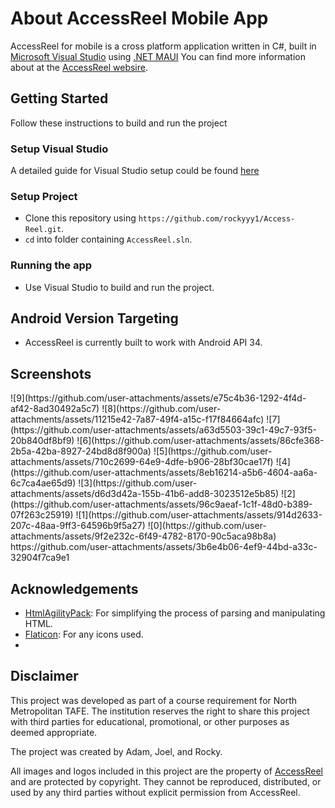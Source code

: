 # About AccessReel Mobile App

AccessReel for mobile is a cross platform application written in C#, built in [Microsoft Visual Studio](https://visualstudio.microsoft.com/) using [.NET MAUI](https://dotnet.microsoft.com/en-us/apps/maui)
You can find more information about at the [AccessReel websire](https://accessreel.com/).

## Getting Started

Follow these instructions to build and run the project

### Setup Visual Studio

A detailed guide for Visual Studio setup could be found [here](https://visualstudio.microsoft.com/vs/getting-started/)

### Setup Project

- Clone this repository using `https://github.com/rockyyy1/Access-Reel.git`.
- `cd` into folder containing `AccessReel.sln`.

### Running the app

- Use Visual Studio to build and run the project.

## Android Version Targeting

- AccessReel is currently built to work with Android API 34.

## Screenshots

<p>
![9](https://github.com/user-attachments/assets/e75c4b36-1292-4f4d-af42-8ad30492a5c7)
![8](https://github.com/user-attachments/assets/11215e42-7a87-49f4-a15c-f17f84664afc)
![7](https://github.com/user-attachments/assets/a63d5503-39c1-49c7-93f5-20b840df8bf9)
![6](https://github.com/user-attachments/assets/86cfe368-2b5a-42ba-8927-24bd8d8f900a)
![5](https://github.com/user-attachments/assets/710c2699-64e9-4dfe-b906-28bf30cae17f)
![4](https://github.com/user-attachments/assets/8eb16214-a5b6-4604-aa6a-6c7ca4ae65d9)
![3](https://github.com/user-attachments/assets/d6d3d42a-155b-41b6-add8-3023512e5b85)
![2](https://github.com/user-attachments/assets/96c9aeaf-1c1f-48d0-b389-07f263c25919)
![1](https://github.com/user-attachments/assets/914d2633-207c-48aa-9ff3-64596b9f5a27)
![0](https://github.com/user-attachments/assets/9f2e232c-6f49-4782-8170-90c5aca98b8a)
https://github.com/user-attachments/assets/3b6e4b06-4ef9-44bd-a33c-32904f7ca9e1
</p>

## Acknowledgements
- [HtmlAgilityPack](https://html-agility-pack.net/): For simplifying the process of parsing and manipulating HTML.
- [Flaticon](https://www.flaticon.com/): For any icons used.
- 
## Disclaimer
This project was developed as part of a course requirement for North Metropolitan TAFE. 
The institution reserves the right to share this project with third parties for educational, promotional, or other purposes as deemed appropriate.

The project was created by Adam, Joel, and Rocky.

All images and logos included in this project are the property of [AccessReel](https://accessreel.com/) and are protected by copyright. 
They cannot be reproduced, distributed, or used by any third parties without explicit permission from AccessReel.

